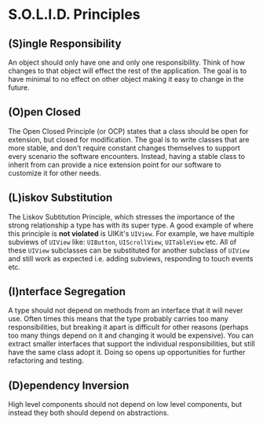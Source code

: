 # S.O.L.I.D. Principles

## (S)ingle Responsibility

An object should only have one and only one responsibility. Think of how changes to that object will effect the rest of the application. The goal is to have minimal to no effect on other object making it easy to change in the future.

## (O)pen Closed

The Open Closed Principle (or OCP) states that a class should be open for extension, but closed for modification. The goal is to write classes that are more stable, and don't require constant changes themselves to support every scenario the software encounters. Instead, having a stable class to inherit from can provide a nice extension point for our software to customize it for other needs.

## (L)iskov Substitution

The Liskov Subtitution Principle, which stresses the importance of the strong relationship a type has with its super type. A good example of where this principle is **not violated** is UIKit's `UIView`. For example, we have multiple subviews of `UIView` like: `UIButton`, `UIScrollView`, `UITableView` etc. All of these `UIView` subclasses can be substituted for another subclass of `UIView` and still work as expected i.e. adding subviews, responding to touch events etc.

## (I)nterface Segregation

A type should not depend on methods from an interface that it will never use. Often times this means that the type probably carries too many responsibilities, but breaking it apart is difficult for other reasons (perhaps too many things depend on it and changing it would be expensive). You can extract smaller interfaces that support the individual responsibilities, but still have the same class adopt it. Doing so opens up opportunities for further refactoring and testing.

## (D)ependency Inversion

High level components should not depend on low level components, but instead they both should depend on abstractions.
